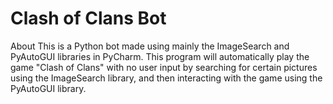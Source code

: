 # Clash of Clans Bot
 About This is a Python bot made using mainly the ImageSearch and PyAutoGUI libraries in PyCharm. This program will automatically play the game "Clash of Clans" with no user input by searching for certain pictures using the ImageSearch library, and then interacting with the game using the PyAutoGUI library.
